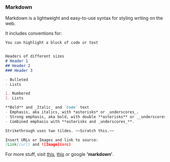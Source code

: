 ### Markdown

Markdown is a lightweight and easy-to-use syntax for styling writing on the web. 

It includes conventions for:

```markdown
You can highlight a block of code or text
```

```markdown

Headers of different sizes
# Header 1
## Header 2
### Header 3

- Bulleted
- Lists

1. Numbered
2. Lists

**Bold** and _Italic_ and `Code` text
- Emphasis, aka italics, with *asterisks* or _underscores_.
- Strong emphasis, aka bold, with double **asterisks** or __underscores__.
- Combined emphasis with **asterisks and _underscores_**.

Strikethrough uses two tildes. ~~Scratch this.~~

Insert URLs or Images and link to source:
[Link](url) and ![Image](src)
```

For more stuff, visit [this](https://github.com/adam-p/markdown-here/wiki/Markdown-Cheatsheet), [this](https://guides.github.com/features/mastering-markdown/) or google **'markdown'**.
